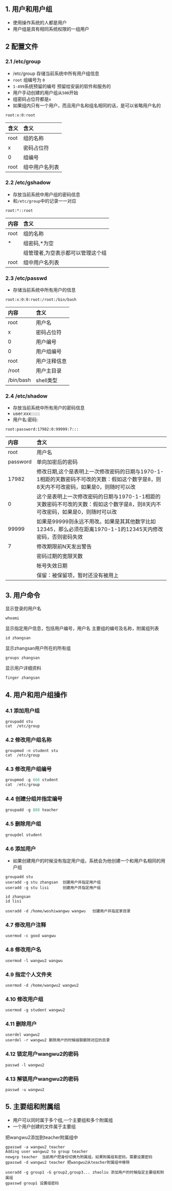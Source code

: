 ## 1\. 用户和用户组 

* 使用操作系统的人都是用户
* 用户组是具有相同系统权限的一组用户

 ## 2 配置文件 

 ### 2.1 /etc/group 

* /etc/group 存储当前系统中所有用户组信息
* `root` 组编号为 `0`
* `1-499`系统预留的编号 预留给安装的软件和服务的
* 用户手动创建的用户组从`500`开始
* 组密码占位符都是`x`
* 如果组内只有一个用户，而且用户名和组名相同的话，是可以省略用户名的

`root:x:0:root`

|含义|含义|
|:---|:---|
|root|组的名称|
|x|密码占位符|
|0|组编号|
|root|组中用户名列表|

 ### 2.2 /etc/gshadow 

* 存放当前系统中用户组的密码信息
* 和`/etc/group`中的记录一一对应

`root:*::root`

|内容|含义|
|:---|:---|
|root|组的名称|
|\*|组密码,\*为空|
||组管理者,为空表示都可以管理这个组|
|root|组中用户名列表|

 ### 2.3 /etc/passwd 

* 存储当前系统中所有用户的信息

`root:x:0:0:root:/root:/bin/bash`

|内容|含义|
|:---|:---|
|root|用户名|
|x|密码占位符|
|0|用户编号|
|0|用户组编号|
|root|用户注释信息|
|/root|用户主目录|
|/bin/bash|shell类型|

 ### 2.4 /etc/shadow 

* 存放当前系统中所有用户的密码信息
* user:xxx:::::::
* 用户名:密码:

`root:password:17982:0:99999:7:::`

|内容|含义|
|:---|:---|
|root|用户名|
|password|单向加密后的密码|
|17982|修改日期,这个是表明上一次修改密码的日期与1970-1-1相距的天数密码不可改的天数：假如这个数字是8，则8天内不可改密码，如果是0，则随时可以改|
|0|这个是表明上一次修改密码的日期与1970-1-1相距的天数密码不可改的天数：假如这个数字是8，则8天内不可改密码，如果是0，则随时可以改|
|99999|如果是99999则永远不用改。如果是其其他数字比如12345，那么必须在距离1970-1-1的12345天内修改密码，否则密码失效|
|7|修改期限前N天发出警告|
||密码过期的宽限天数|
||帐号失效日期|
||保留：被保留项，暂时还没有被用上|

 ## 3\. 用户命令 

显示登录的用户名

```
whoami
```

显示指定用户信息，包括用户编号，用户名 主要组的编号及名称，附属组列表

```
id zhangsan  
```

显示zhangsan用户所在的所有组

```
groups zhangsan 
```

显示用户详细资料

```
finger zhangsan  
```

 ## 4\. 用户和用户组操作 

 ### 4.1 添加用户组 

```
groupadd stu
cat  /etc/group
```

 ### 4.2 修改用户组名称 

```
groupmod -n student stu
cat  /etc/group
```

 ### 4.3 修改用户组编号 

```javascript
groupmod -g 666 student
cat  /etc/group
```

 ### 4.4 创建分组并指定编号 

```javascript
groupadd -g 888 teacher
```

 ### 4.5 删除用户组 

```
groupdel student
```

 ### 4.6 添加用户 

* 如果创建用户的时候没有指定用户组，系统会为他创建一个和用户名相同的用户组

```
groupadd stu
useradd -g stu zhangsan  创建用户并指定用户组
useradd -g stu lisi      创建用户并指定用户组

id zhangsan
id lisi

useradd -d /home/woshiwangwu wangwu   创建用户并指定家目录
```

 ### 4.7 修改用户注释 

```
usermod -c good wangwu
```

 ### 4.8 修改用户名 

```
usermod -l wangwu2 wangwu
```

 ### 4.9 指定个人文件夹 

```
usermod -d /home/wangwu2 wangwu2
```

 ### 4.10 修改用户组 

```
usermod -g student wangwu2
```

 ### 4.11 删除用户 

```
userdel wangwu2
userdel -r wangwu2 删除用户的时候级联删除对应的目录
```

 ### 4.12 锁定用户wangwu2的密码 

```
passwd -l wangwu2
```

 ### 4.13 解锁用户wangwu2的密码 

```
passwd -u wangwu2
```

 ## 5\. 主要组和附属组 

* 用户可以同时属于多个组,一个主要组和多个附属组
* 一个用户创建的文件属于主要组

把wangwu2添加到teacher附属组中

```
gpasswd -a wangwu2 teacher
Adding user wangwu2 to group teacher
newgrp teacher  当前用户把身份切换为附属组，如果附属组有密码，需要设置密码
gpasswd -d wangwu2 teacher 把wangwu2从teacher附属组中移除

useradd -g group1 -G group2,group3... zhaoliu 添加用户的时候指定主要组和附属组
gpasswd group1 设置组密码
```